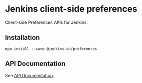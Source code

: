 # Jenkins client-side preferences

Client-side Preferences APIs for Jenkins.
 
## Installation

```
npm install --save @jenkins-cd/preferences
```

## API Documentation

See [API Documentation](https://jenkinsci.github.io/js-preferences/).
